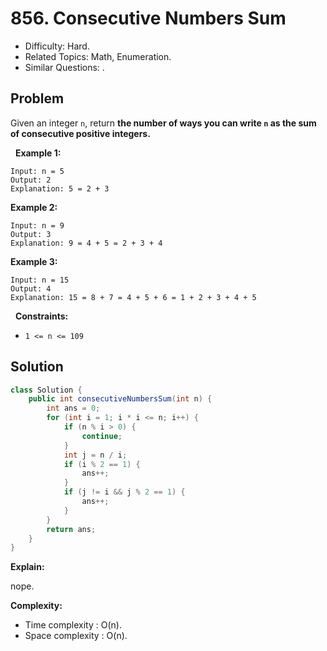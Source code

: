 # 856. Consecutive Numbers Sum

- Difficulty: Hard.
- Related Topics: Math, Enumeration.
- Similar Questions: .

## Problem

Given an integer ```n```, return **the number of ways you can write **```n```** as the sum of consecutive positive integers.**

 
**Example 1:**

```
Input: n = 5
Output: 2
Explanation: 5 = 2 + 3
```

**Example 2:**

```
Input: n = 9
Output: 3
Explanation: 9 = 4 + 5 = 2 + 3 + 4
```

**Example 3:**

```
Input: n = 15
Output: 4
Explanation: 15 = 8 + 7 = 4 + 5 + 6 = 1 + 2 + 3 + 4 + 5
```

 
**Constraints:**


	
- ```1 <= n <= 109```



## Solution

```java
class Solution {
    public int consecutiveNumbersSum(int n) {
        int ans = 0;
        for (int i = 1; i * i <= n; i++) {
            if (n % i > 0) {
                continue;
            }
            int j = n / i;
            if (i % 2 == 1) {
                ans++;
            }
            if (j != i && j % 2 == 1) {
                ans++;
            }
        }
        return ans;
    }
}
```

**Explain:**

nope.

**Complexity:**

* Time complexity : O(n).
* Space complexity : O(n).
